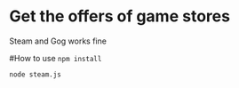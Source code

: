# Get the offers of game stores
Steam and Gog works fine

#How to use
``npm install``

``node steam.js``
